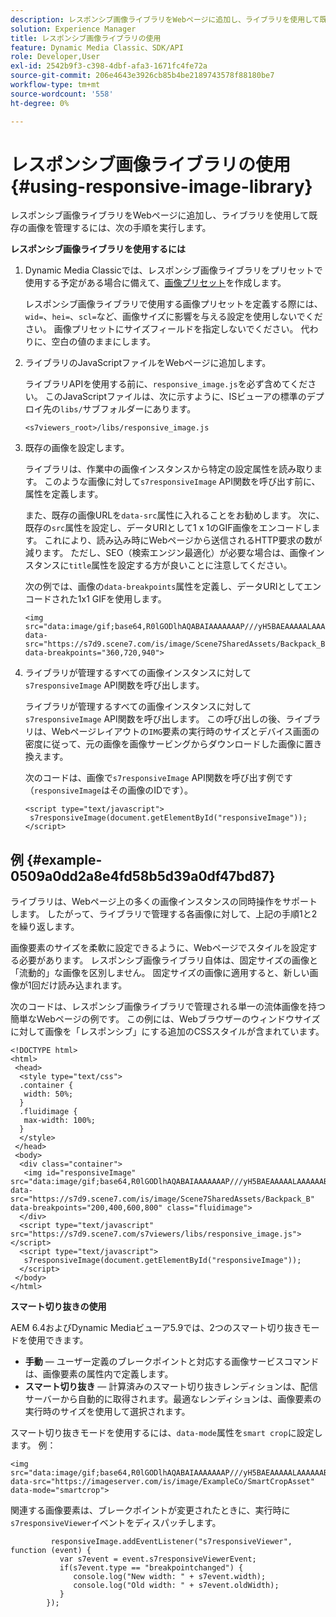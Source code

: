 ```yaml
---
description: レスポンシブ画像ライブラリをWebページに追加し、ライブラリを使用して既存の画像を管理するには、次の手順を実行します。
solution: Experience Manager
title: レスポンシブ画像ライブラリの使用
feature: Dynamic Media Classic、SDK/API
role: Developer,User
exl-id: 2542b9f3-c398-4dbf-afa3-1671fc4fe72a
source-git-commit: 206e4643e3926cb85b4be2189743578f88180be7
workflow-type: tm+mt
source-wordcount: '558'
ht-degree: 0%

---
```


# レスポンシブ画像ライブラリの使用{#using-responsive-image-library}

レスポンシブ画像ライブラリをWebページに追加し、ライブラリを使用して既存の画像を管理するには、次の手順を実行します。

**レスポンシブ画像ライブラリを使用するには**

1. Dynamic Media Classicでは、レスポンシブ画像ライブラリをプリセットで使用する予定がある場合に備えて、[画像プリセット](https://experienceleague.adobe.com/docs/dynamic-media-classic/using/image-sizing/setting-image-presets.html#image-sizing)を作成します。

   レスポンシブ画像ライブラリで使用する画像プリセットを定義する際には、`wid=`、`hei=`、`scl=`など、画像サイズに影響を与える設定を使用しないでください。 画像プリセットにサイズフィールドを指定しないでください。 代わりに、空白の値のままにします。
1. ライブラリのJavaScriptファイルをWebページに追加します。

   ライブラリAPIを使用する前に、`responsive_image.js`を必ず含めてください。 このJavaScriptファイルは、次に示すように、ISビューアの標準のデプロイ先の`libs/`サブフォルダーにあります。

   `<s7viewers_root>/libs/responsive_image.js`
1. 既存の画像を設定します。

   ライブラリは、作業中の画像インスタンスから特定の設定属性を読み取ります。 このような画像に対して`s7responsiveImage` API関数を呼び出す前に、属性を定義します。

   また、既存の画像URLを`data-src`属性に入れることをお勧めします。 次に、既存の`src`属性を設定し、データURIとして1 x 1のGIF画像をエンコードします。 これにより、読み込み時にWebページから送信されるHTTP要求の数が減ります。 ただし、SEO（検索エンジン最適化）が必要な場合は、画像インスタンスに`title`属性を設定する方が良いことに注意してください。

   次の例では、画像の`data-breakpoints`属性を定義し、データURIとしてエンコードされた1x1 GIFを使用します。

   ```
   <img src="data:image/gif;base64,R0lGODlhAQABAIAAAAAAAP///yH5BAEAAAAALAAAAAABAAEAAAIBRAA7" data-src="https://s7d9.scene7.com/is/image/Scene7SharedAssets/Backpack_B" data-breakpoints="360,720,940">
   ```

1. ライブラリが管理するすべての画像インスタンスに対して`s7responsiveImage` API関数を呼び出します。

   ライブラリが管理するすべての画像インスタンスに対して`s7responsiveImage` API関数を呼び出します。 この呼び出しの後、ライブラリは、Webページレイアウトの`IMG`要素の実行時のサイズとデバイス画面の密度に従って、元の画像を画像サービングからダウンロードした画像に置き換えます。

   次のコードは、画像で`s7responsiveImage` API関数を呼び出す例です（`responsiveImage`はその画像のIDです）。

   ```
   <script type="text/javascript"> 
    s7responsiveImage(document.getElementById("responsiveImage")); 
   </script>
   ```

## 例 {#example-0509a0dd2a8e4fd58b5d39a0df47bd87}

ライブラリは、Webページ上の多くの画像インスタンスの同時操作をサポートします。 したがって、ライブラリで管理する各画像に対して、上記の手順1と2を繰り返します。

画像要素のサイズを柔軟に設定できるように、Webページでスタイルを設定する必要があります。 レスポンシブ画像ライブラリ自体は、固定サイズの画像と「流動的」な画像を区別しません。 固定サイズの画像に適用すると、新しい画像が1回だけ読み込まれます。

次のコードは、レスポンシブ画像ライブラリで管理される単一の流体画像を持つ簡単なWebページの例です。 この例には、Webブラウザーのウィンドウサイズに対して画像を「レスポンシブ」にする追加のCSSスタイルが含まれています。

```
<!DOCTYPE html> 
<html> 
 <head> 
  <style type="text/css"> 
  .container { 
   width: 50%; 
  } 
  .fluidimage { 
   max-width: 100%; 
  } 
  </style> 
 </head> 
 <body> 
  <div class="container"> 
   <img id="responsiveImage" src="data:image/gif;base64,R0lGODlhAQABAIAAAAAAAP///yH5BAEAAAAALAAAAAABAAEAAAIBRAA7" data-src="https://s7d9.scene7.com/is/image/Scene7SharedAssets/Backpack_B" data-breakpoints="200,400,600,800" class="fluidimage"> 
  </div> 
  <script type="text/javascript" src="https://s7d9.scene7.com/s7viewers/libs/responsive_image.js"></script> 
  <script type="text/javascript"> 
   s7responsiveImage(document.getElementById("responsiveImage")); 
  </script> 
 </body> 
</html>
```

**スマート切り抜きの使用**

AEM 6.4およびDynamic Mediaビューア5.9では、2つのスマート切り抜きモードを使用できます。

* **手動**  — ユーザー定義のブレークポイントと対応する画像サービスコマンドは、画像要素の属性内で定義します。
* **スマート切り抜き**  — 計算済みのスマート切り抜きレンディションは、配信サーバーから自動的に取得されます。最適なレンディションは、画像要素の実行時のサイズを使用して選択されます。

スマート切り抜きモードを使用するには、`data-mode`属性を`smart crop`に設定します。 例：

```
<img 
src="data:image/gif;base64,R0lGODlhAQABAIAAAAAAAP///yH5BAEAAAAALAAAAAABAAEAAAIBRAA7" 
data-src="https://imageserver.com/is/image/ExampleCo/SmartCropAsset" 
data-mode="smartcrop">
```

関連する画像要素は、ブレークポイントが変更されたときに、実行時に`s7responsiveViewer`イベントをディスパッチします。

```
         responsiveImage.addEventListener("s7responsiveViewer", function (event) { 
           var s7event = event.s7responsiveViewerEvent; 
           if(s7event.type == "breakpointchanged") { 
              console.log("New width: " + s7event.width); 
              console.log("Old width: " + s7event.oldWidth); 
           } 
        });
```
